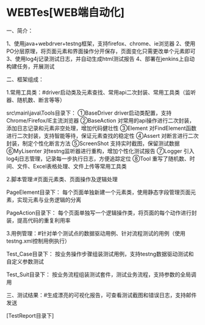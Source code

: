 # WEBTes[WEB端自动化]

一、简介：

1、使用java+webdrver+testng框架，支持firefox、chrome、ie浏览器
2、使用PO分层原理，将页面元素和界面操作分开保存，页面变化只需更改单个元素即可
3、使用log4j记录测试日志，并自动生成html测试报告
4、部署在jenkins上自动构建任务，开展测试


二、框架组成：

1.常用工具类：#driver启动类及元素查找、常用api二次封装、常用工具类（监听器、随机数、断言等等）

src\main\java\Tools目录下：
①BaseDriver driver启动类配置，支持Chrome/Firefox/IE主流浏览器
②BaseAction 对常用的api操作进行二次封装，添加日志记录和元素非空处理，增加代码健壮性
③Element   对FindElement函数进行二次封装，支持智能等待，保证元素查找的稳定性
④Assert    对断言进行二次封装，制定个性化断言方法
⑤ScreenShot 支持实时截图，保留测试数据
⑥MyLisenter 对testng监听器进行重构，增加个性化测试报告
⑦Logger    引入log4j日志管理，记录每一步执行日志，方便追踪定位
⑧Tool      重写了随机数、时间、文件、Excel表格处理、文件上传等常用工具类

2.脚本管理:#页面元素类、页面操作及逻辑处理

PageElement目录下：
每个页面单独新建一个元素类，使用静态字段管理页面元素，实现元素与业务逻辑的分离

PageAction目录下：
每个页面单独写一个逻辑操作类，将页面的每个动作进行封装，提高代码的重复利用率

3.用例管理：#针对单个测试点的数据驱动用例、针对流程测试的用例（使用testng.xml控制用例执行）

Test_Case目录下：
按业务操作步骤组装测试用例，支持testng数据驱动测试和自定义参数测试

Test_Suit目录下：
按业务流程组装测试套件，测试业务流程，支持参数的全局调用

三、测试结果：#生成漂亮的可视化报告，可查看测试截图和错误日志，支持邮件发送 

[TestReport目录下]


